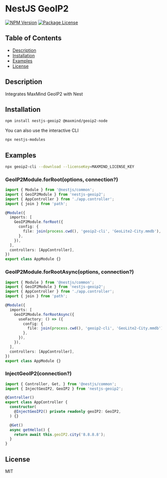 # NestJS GeoIP2

<a href="https://www.npmjs.com/package/nestjs-geoip2"><img src="https://img.shields.io/npm/v/nestjs-geoip2.svg" alt="NPM Version" /></a>
<a href="https://www.npmjs.com/package/nestjs-geoip2"><img src="https://img.shields.io/npm/l/nestjs-geoip2.svg" alt="Package License" /></a>

## Table of Contents

- [Description](#description)
- [Installation](#installation)
- [Examples](#examples)
- [License](#license)

## Description
Integrates MaxMind GeoIP2 with Nest

## Installation

```sh
npm install nestjs-geoip2 @maxmind/geoip2-node
```

You can also use the interactive CLI

```sh
npx nestjs-modules
```

## Examples

```sh
npx geoip2-cli --download --licenseKey=MAXMIND_LICENSE_KEY
```

### GeoIP2Module.forRoot(options, connection?)

```ts
import { Module } from '@nestjs/common';
import { GeoIP2Module } from 'nestjs-geoip2';
import { AppController } from './app.controller';
import { join } from 'path';

@Module({
  imports: [
    GeoIP2Module.forRoot({
      config: {
        file: join(process.cwd(), 'geoip2-cli', 'GeoLite2-City.mmdb'),
      },
    }),
  ],
  controllers: [AppController],
})
export class AppModule {}
```

### GeoIP2Module.forRootAsync(options, connection?)

```ts
import { Module } from '@nestjs/common';
import { GeoIP2Module } from 'nestjs-geoip2';
import { AppController } from './app.controller';
import { join } from 'path';

@Module({
  imports: [
    GeoIP2Module.forRootAsync({
      useFactory: () => ({
        config: {
          file: join(process.cwd(), 'geoip2-cli', 'GeoLite2-City.mmdb'),
        },
      }),
    }),
  ],
  controllers: [AppController],
})
export class AppModule {}
```

### InjectGeoIP2(connection?)

```ts
import { Controller, Get, } from '@nestjs/common';
import { InjectGeoIP2, GeoIP2 } from 'nestjs-geoip2';

@Controller()
export class AppController {
  constructor(
    @InjectGeoIP2() private readonly geoIP2: GeoIP2,
  ) {}

  @Get()
  async getHello() {
    return await this.geoIP2.city('8.8.8.8');
  }
}
```

## License

MIT
